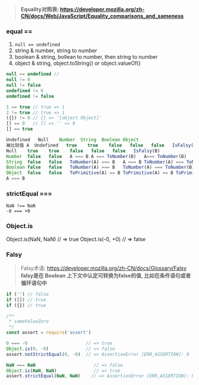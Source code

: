 > **Equality对照表: https://developer.mozilla.org/zh-CN/docs/Web/JavaScript/Equality_comparisons_and_sameness**

### equal ==
1. `null == undefined`
2. string & number, string to number
3. boolean & string, bollean to number, then string to number
4. object & string, object.toString() or object.valueOf()
```js
null == undefined //
null != 0
null != false
undefined != 0
undefined != false

1 == true // true => 1
2 != true // true => 1
({}) != 0 // {} => '[object Object]'
[] == 0   // [] => '' => 0
[] == true

Undefined	Null	Number	String	Boolean	Object
被比较值 A	Undefined	true	true	false	false	false	IsFalsy(B)
Null	true	true	false	false	false	IsFalsy(B)
Number	false	false	A === B	A === ToNumber(B)	A=== ToNumber(B)	A=== ToPrimitive(B)
String	false	false	ToNumber(A) === B	A === B	ToNumber(A) === ToNumber(B)	ToPrimitive(B) == A
Boolean	false	false	ToNumber(A) === B	ToNumber(A) === ToNumber(B)	A === B	ToNumber(A) == ToPrimitive(B)
Object	false	false	ToPrimitive(A) == B	ToPrimitive(A) == B	ToPrimitive(A) == ToNumber(B)
A === B
```

### strictEqual ===
```
NaN !== NaN
-0 === +0
```

### Object.is
Object.is(NaN, NaN) // => true
Object.is(-0, +0)  // => false

### Falsy
> Falsy术语: https://developer.mozilla.org/zh-CN/docs/Glossary/Falsy
**falsy是在 Boolean 上下文中认定可转换为false的值, 比如在条件语句或者循环语句中**
```js
if ('') // false
if ([]) // true
if ({}) // true
```

```js
/**
 * sameValueZero
 */
const assert = require('assert')

0 === -0                      // => true
Object.is(0, -0)              // => false
assert.notStrictEqual(0, -0)  // => AssertionError [ERR_ASSERTION]: 0 !== -0

NaN === NaN                      // => false
Object.is(NaN, NaN)              // => true
assert.strictEqual(NaN, NaN)    // => AssertionError [ERR_ASSERTION]: NaN === NaN
```
